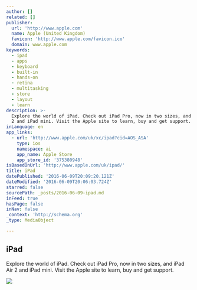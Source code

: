 ```yaml
---
author: []
related: []
publisher:
  url: 'http://www.apple.com'
  name: Apple (United Kingdom)
  favicon: 'http://www.apple.com/favicon.ico'
  domain: www.apple.com
keywords:
  - ipad
  - apps
  - keyboard
  - built-in
  - hands-on
  - retina
  - multitasking
  - store
  - layout
  - learn
description: >-
  Explore the world of iPad. Check out iPad Pro, now in two sizes, and iPad Air
  2 and iPad mini. Visit the Apple site to learn, buy and get support.
inLanguage: en
app_links:
  - url: 'http://www.apple.com/uk/xc/ipad?cid=AOS_ASA'
    type: ios
    namespace: ai
    app_name: Apple Store
    app_store_id: '375380948'
isBasedOnUrl: 'http://www.apple.com/uk/ipad/'
title: iPad
datePublished: '2016-06-09T20:09:20.121Z'
dateModified: '2016-06-09T20:06:03.724Z'
starred: false
sourcePath: _posts/2016-06-09-ipad.md
inFeed: true
hasPage: false
inNav: false
_context: 'http://schema.org'
_type: MediaObject

---
```

<article style=""><h1>iPad</h1><p>Explore the world of iPad. Check out iPad Pro, now in two sizes, and iPad Air 2 and iPad mini. Visit the Apple site to learn, buy and get support.</p><img src="http://images.apple.com/euro/ipad/home/k/generic/images/social/og.jpg?201605270605" /></article>